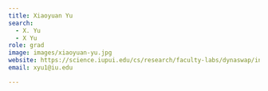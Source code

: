 ```yaml
---
title: Xiaoyuan Yu
search:
  - X. Yu
  - X Yu
role: grad
image: images/xiaoyuan-yu.jpg
website: https://science.iupui.edu/cs/research/faculty-labs/dynaswap/index.html
email: xyu1@iu.edu

---
```

